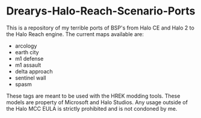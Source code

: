 # Drearys-Halo-Reach-Scenario-Ports

This is a repository of my terrible ports of BSP's from Halo CE and Halo 2 to the Halo Reach engine. The current maps available are:
- arcology
- earth city
- m1 defense
- m1 assault
- delta approach
- sentinel wall
- spasm

These tags are meant to be used with the HREK modding tools. These models are property of Microsoft and Halo Studios. Any usage outside of the Halo MCC EULA is strictly prohibited and is not condoned by me.